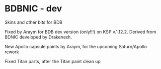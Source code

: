 # BDBNIC - dev 
Skins and other bits for BDB 

Fixed by Araym for BDB dev version (only!!!) on KSP v.1.12.2. Derived from BDNIC developed by Drakenexh.

New Apollo capsule paints by Araym, for the upcoming Saturn/Apollo rework

Fixed Titan parts, after the Titan paint clean up
